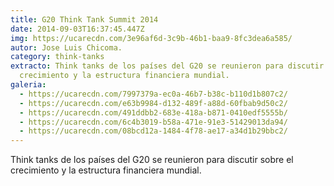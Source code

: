 ```yaml
---
title: G20 Think Tank Summit 2014
date: 2014-09-03T16:37:45.447Z
img: https://ucarecdn.com/3e96af6d-3c9b-46b1-baa9-8fc3dea6a585/
autor: Jose Luis Chicoma.
category: think-tanks
extracto: Think tanks de los países del G20 se reunieron para discutir sobre el
  crecimiento y la estructura financiera mundial.
galeria:
  - https://ucarecdn.com/7997379a-ec0a-46b7-b38c-b110d1b807c2/
  - https://ucarecdn.com/e63b9984-d132-489f-a88d-60fbab9d50c2/
  - https://ucarecdn.com/491ddbb2-683e-418a-b871-0410edf5555b/
  - https://ucarecdn.com/6c4b3019-b58a-471e-91e3-51429013da94/
  - https://ucarecdn.com/08bcd12a-1484-4f78-ae17-a34d1b29bbc2/
---
```

Think tanks de los países del G20 se reunieron para discutir sobre el crecimiento y la estructura financiera mundial.